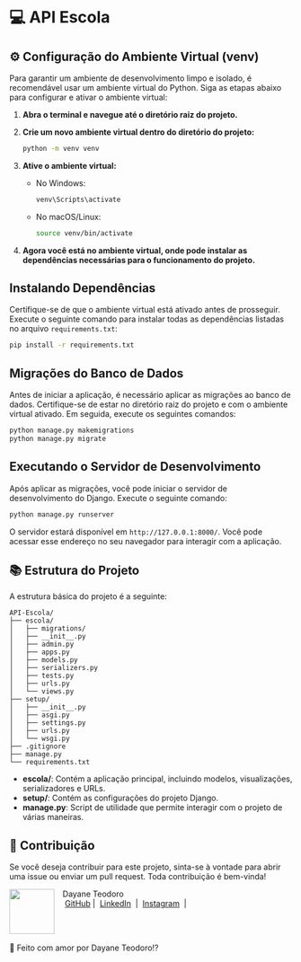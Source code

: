 # 💻 API Escola


## ⚙ Configuração do Ambiente Virtual (venv)

Para garantir um ambiente de desenvolvimento limpo e isolado, é recomendável usar um ambiente virtual do Python. Siga as etapas abaixo para configurar e ativar o ambiente virtual:

1. **Abra o terminal e navegue até o diretório raiz do projeto.**
2. **Crie um novo ambiente virtual dentro do diretório do projeto:**

   ```bash
   python -m venv venv
   ```

3. **Ative o ambiente virtual:**

   - No Windows:

     ```bash
     venv\Scripts\activate
     ```

   - No macOS/Linux:

     ```bash
     source venv/bin/activate
     ```

4. **Agora você está no ambiente virtual, onde pode instalar as dependências necessárias para o funcionamento do projeto.**

## Instalando Dependências

Certifique-se de que o ambiente virtual está ativado antes de prosseguir. Execute o seguinte comando para instalar todas as dependências listadas no arquivo `requirements.txt`:

```bash
pip install -r requirements.txt
```

## Migrações do Banco de Dados

Antes de iniciar a aplicação, é necessário aplicar as migrações ao banco de dados. Certifique-se de estar no diretório raiz do projeto e com o ambiente virtual ativado. Em seguida, execute os seguintes comandos:

```bash
python manage.py makemigrations
python manage.py migrate
```

## Executando o Servidor de Desenvolvimento

Após aplicar as migrações, você pode iniciar o servidor de desenvolvimento do Django. Execute o seguinte comando:

```bash
python manage.py runserver
```

O servidor estará disponível em `http://127.0.0.1:8000/`. Você pode acessar esse endereço no seu navegador para interagir com a aplicação.

## 📚 Estrutura do Projeto

A estrutura básica do projeto é a seguinte:

```
API-Escola/
├── escola/
│   ├── migrations/
│   ├── __init__.py
│   ├── admin.py
│   ├── apps.py
│   ├── models.py
│   ├── serializers.py
│   ├── tests.py
│   ├── urls.py
│   └── views.py
├── setup/
│   ├── __init__.py
│   ├── asgi.py
│   ├── settings.py
│   ├── urls.py
│   └── wsgi.py
├── .gitignore
├── manage.py
└── requirements.txt
```

- **escola/**: Contém a aplicação principal, incluindo modelos, visualizações, serializadores e URLs.
- **setup/**: Contém as configurações do projeto Django.
- **manage.py**: Script de utilidade que permite interagir com o projeto de várias maneiras.

## 🤝 Contribuição

Se você deseja contribuir para este projeto, sinta-se à vontade para abrir uma issue ou enviar um pull request. Toda contribuição é bem-vinda!

<p>
    <img 
      align=left 
      margin=10 
      width=80 
      src="![WhatsApp Image 2023-01-31 at 10 52 47 (1)](https://github.com/user-attachments/assets/430109f9-1127-4cf3-a823-c29d32ecea76)"
    />
    <p>&nbsp&nbsp&nbspDayane Teodoro<br>
    &nbsp&nbsp&nbsp
    <a href="https://github.com/Dayanebiaerafa">
    GitHub</a>&nbsp;|&nbsp;
    <a href="https://www.linkedin.com/in/dayaneteodoro/
felipe-exe">LinkedIn</a>
&nbsp;|&nbsp;
    <a href="https://www.instagram.com/dayane_cie/">
    Instagram</a>
&nbsp;|&nbsp;</p>
</p>
<br/><br/>
<p>


💞 Feito com amor por Dayane Teodoro⁉ 



